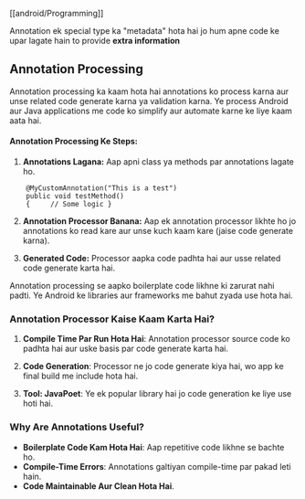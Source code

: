 [[android/Programming]] 

Annotation ek special type ka "metadata" hota hai jo hum apne code ke upar lagate hain to provide **extra information**

## Annotation Processing

Annotation processing ka kaam hota hai annotations ko process karna aur unse related code generate karna ya validation karna. 
Ye process Android aur Java applications me code ko simplify aur automate karne ke liye kaam aata hai.


#### **Annotation Processing Ke Steps:**

1. **Annotations Lagana:** Aap apni class ya methods par annotations lagate ho.
  
```
    @MyCustomAnnotation("This is a test")
    public void testMethod() 
    {     // Some logic } 
```

2. **Annotation Processor Banana:** Aap ek annotation processor likhte ho jo annotations ko read kare aur unse kuch kaam kare (jaise code generate karna).

3. **Generated Code:** Processor aapka code padhta hai aur usse related code generate karta hai.


Annotation processing se aapko boilerplate code likhne ki zarurat nahi padti. Ye Android ke libraries aur frameworks me bahut zyada use hota hai.

### **Annotation Processor Kaise Kaam Karta Hai?**

1. **Compile Time Par Run Hota Hai**: Annotation processor source code ko padhta hai aur uske basis par code generate karta hai.
    
2. **Code Generation**: Processor ne jo code generate kiya hai, wo app ke final build me include hota hai.
    
3. **Tool: JavaPoet**: Ye ek popular library hai jo code generation ke liye use hoti hai.

### **Why Are Annotations Useful?**

- **Boilerplate Code Kam Hota Hai**: Aap repetitive code likhne se bachte ho.
- **Compile-Time Errors**: Annotations galtiyan compile-time par pakad leti hain.
- **Code Maintainable Aur Clean Hota Hai**.